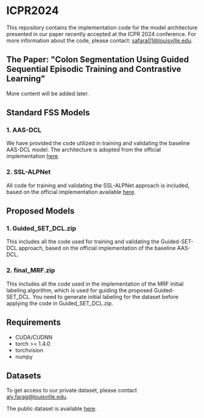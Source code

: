 # ICPR2024
This repository contains the implementation code for the model architecture presented in our paper recently accepted at the ICPR 2024 conference. For more information about the code, please contact: safara01@louisville.edu.

## The Paper: "Colon Segmentation Using Guided Sequential Episodic Training and Contrastive Learning"
More content will be added later.

## Standard FSS Models

### 1. AAS-DCL
We have provided the code utilized in training and validating the baseline AAS-DCL model. The architecture is adopted from the official implementation [here](https://github.com/cvszusparkle/AAS-DCL_FSS).

### 2. SSL-ALPNet
All code for training and validating the SSL-ALPNet approach is included, based on the official implementation available [here](https://github.com/cheng-01037/Self-supervised-Fewshot-Medical-Image-Segmentation).

## Proposed Models

### 1. Guided_SET_DCL.zip
This includes all the code used for training and validating the Guided-SET-DCL approach, based on the official implementation of the baseline AAS-DCL.

### 2. final_MRF.zip
This includes all the code used in the implementation of the MRF initial labeling algorithm, which is used for guiding the proposed Guided-SET_DCL. You need to generate initial labeling for the dataset before applying the code in Guided_SET_DCL.zip.

## Requirements

- CUDA/CUDNN
- torch >= 1.4.0
- torchvision
- numpy

## Datasets

To get access to our private dataset, please contact aly.farag@louisville.edu.

The public dataset is available [here](https://www.synapse.org/Synapse:syn3193805/wiki/217789).
